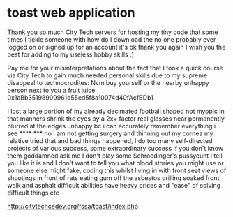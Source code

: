 # toast web application

Thank you so much City Tech servers for hosting my tiny code that some times I tickle someone with how do I download the no one probably ever logged on or signed up for an account it's ok thank you again I wish you the best for adding to my useless hobby skills :)

Pay me for your misinterpretations about the fact that I took a quick course via City Tech to gain much needed personal skills due to my supreme disappeal to technocrudites:  Nvm buy yourself or the nearby unhappy person next to you a fruit juice, 0x1aBb35198909961d55ed5f8a10074d40fAcfBDb1

I lost a large portion of my already decimated football shaped not myopic in that manners shrink the eyes by a 2x+ factor real glasses near permanently blurred at the edges unhappy bc i can accurately remember everything i see **** *** no I am not getting surgery and thinning out my cornea my relative tried that and bad things happened, I do too many self-directed projects of various success, some extraordinary success if you don't know them goddamned ask me I don't play some Schroedinger's pussycunt I tell you like it is and I don't want to tell you what blood stories you might use or someone else might fake, coding this whilst living in with front seat views of shootings in front of rats eating gum off the asbestos drilling soaked front walk and asphalt difficult abilities have heavy prices and "ease" of solving difficult things etc

http://citytechcedev.org/fssa/toast/index.php
